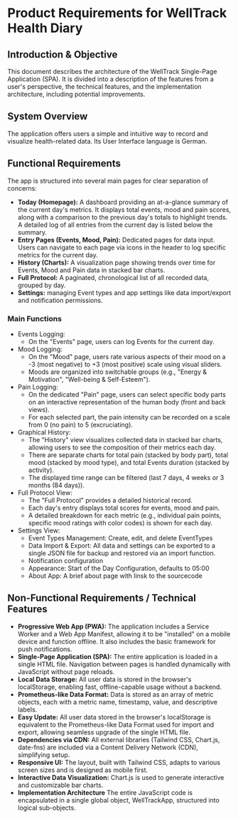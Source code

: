 # Product Requirements for WellTrack Health Diary

## Introduction & Objective

This document describes the architecture of the WellTrack Single-Page Application (SPA). It is divided into a description of the features from a user's perspective, the technical features, and the implementation architecture, including potential improvements.

## System Overview

The application offers users a simple and intuitive way to record and visualize health-related data. Its User Interface language is German.

## Functional Requirements

The app is structured into several main pages for clear separation of concerns:

- **Today (Homepage):** A dashboard providing an at-a-glance summary of the current day's metrics. It displays total events, mood and pain scores, along with a comparison to the previous day's totals to highlight trends. A detailed log of all entries from the current day is listed below the summary.
- **Entry Pages (Events, Mood, Pain):** Dedicated pages for data input. Users can navigate to each page via icons in the header to log specific metrics for the current day.
- **History (Charts):** A visualization page showing trends over time for Events, Mood and Pain data in stacked bar charts.
- **Full Protocol:** A paginated, chronological list of all recorded data, grouped by day.
- **Settings:** managing Event types and app settings like data import/export and notification permissions.

### Main Functions

- Events Logging:
    - On the "Events" page, users can log Events for the current day.
- Mood Logging:
    - On the "Mood" page, users rate various aspects of their mood on a -3 (most negative) to +3 (most positive) scale using visual sliders.
    - Moods are organized into switchable groups (e.g., "Energy & Motivation", "Well-being & Self-Esteem").
- Pain Logging:
    - On the dedicated "Pain" page, users can select specific body parts on an interactive representation of the human body (front and back views).
    - For each selected part, the pain intensity can be recorded on a scale from 0 (no pain) to 5 (excruciating).
- Graphical History:
    - The "History" view visualizes collected data in stacked bar charts, allowing users to see the composition of their metrics each day.
    - There are separate charts for total pain (stacked by body part), total mood (stacked by mood type), and total Events duration (stacked by activity).
    - The displayed time range can be filtered (last 7 days, 4 weeks or 3 months (84 days)).
- Full Protocol View:
    - The "Full Protocol" provides a detailed historical record.
    - Each day's entry displays total scores for events, mood and pain.
    - A detailed breakdown for each metric (e.g., individual pain points, specific mood ratings with color codes) is shown for each day.
- Settings View:
    - Event Types Management: Create, edit, and delete EventTypes
    - Data Import & Export: All data and settings can be exported to a single JSON file for backup and restored via an import function.
    - Notification configuration
    - Appearance: Start of the Day Configuration, defaults to 05:00
    - About App: A brief about page with linsk to the sourcecode

## Non-Functional Requirements / Technical Features

- **Progressive Web App (PWA):** The application includes a Service Worker and a Web App Manifest, allowing it to be "installed" on a mobile device and function offline. It also includes the basic framework for push notifications.
- **Single-Page Application (SPA):** The entire application is loaded in a single HTML file. Navigation between pages is handled dynamically with JavaScript without page reloads.
- **Local Data Storage:** All user data is stored in the browser's localStorage, enabling fast, offline-capable usage without a backend.
- **Prometheus-like Data Format:** Data is stored as an array of metric objects, each with a metric name, timestamp, value, and descriptive labels.
- **Easy Update:** All user data stored in the browser's localStorage is equivalent to the Prometheus-like Data Format used for import and export, allowing seamless upgrade of the single HTML file.
- **Dependencies via CDN:** All external libraries (Tailwind CSS, Chart.js, date-fns) are included via a Content Delivery Network (CDN), simplifying setup.
- **Responsive UI:** The layout, built with Tailwind CSS, adapts to various screen sizes and is designed as mobile first.
- **Interactive Data Visualization:** Chart.js is used to generate interactive and customizable bar charts.
- **Implementation Architecture** The entire JavaScript code is encapsulated in a single global object, WellTrackApp, structured into logical sub-objects.
